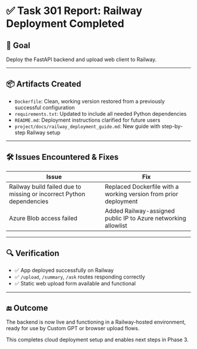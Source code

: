 # ✅ Task 301 Report: Railway Deployment Completed

## 🎯 Goal
Deploy the FastAPI backend and upload web client to Railway.

---

## 📦 Artifacts Created
- `Dockerfile`: Clean, working version restored from a previously successful configuration
- `requirements.txt`: Updated to include all needed Python dependencies
- `README.md`: Deployment instructions clarified for future users
- `project/docs/railway_deployment_guide.md`: New guide with step-by-step Railway setup

---

## 🛠️ Issues Encountered & Fixes
| Issue | Fix |
|-------|-----|
| Railway build failed due to missing or incorrect Python dependencies | Replaced Dockerfile with a working version from prior deployment |
| Azure Blob access failed | Added Railway-assigned public IP to Azure networking allowlist |

---

## 🔍 Verification
- ✅ App deployed successfully on Railway
- ✅ `/upload`, `/summary`, `/ask` routes responding correctly
- ✅ Static web upload form available and functional

---

## 🔚 Outcome
The backend is now live and functioning in a Railway-hosted environment, ready for use by Custom GPT or browser upload flows.

This completes cloud deployment setup and enables next steps in Phase 3.